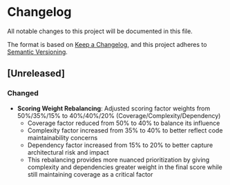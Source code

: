# Changelog

All notable changes to this project will be documented in this file.

The format is based on [Keep a Changelog](https://keepachangelog.com/en/1.0.0/),
and this project adheres to [Semantic Versioning](https://semver.org/spec/v2.0.0.html).

## [Unreleased]

### Changed
- **Scoring Weight Rebalancing**: Adjusted scoring factor weights from 50%/35%/15% to 40%/40%/20% (Coverage/Complexity/Dependency)
  - Coverage factor reduced from 50% to 40% to balance its influence
  - Complexity factor increased from 35% to 40% to better reflect code maintainability concerns
  - Dependency factor increased from 15% to 20% to better capture architectural risk and impact
  - This rebalancing provides more nuanced prioritization by giving complexity and dependencies greater weight in the final score while still maintaining coverage as a critical factor
